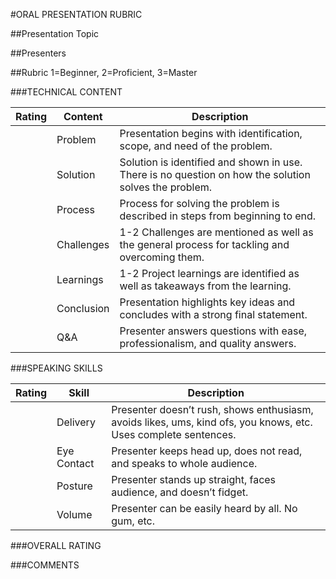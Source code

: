 #ORAL PRESENTATION RUBRIC

##Presentation Topic



##Presenters



##Rubric
1=Beginner, 2=Proficient, 3=Master

###TECHNICAL CONTENT

| Rating | Content        | Description
|--------|----------------|-----------------------------------------------------------
|        | Problem        | Presentation begins with identification, scope, and need of the problem.
|        | Solution       | Solution is identified and shown in use. There is no question on how the solution solves the problem.
|        | Process        | Process for solving the problem is described in steps from beginning to end.
|        | Challenges     | 1-2 Challenges are mentioned as well as the general process for tackling and overcoming them.
|        | Learnings      | 1-2 Project learnings are identified as well as takeaways from the learning.
|        | Conclusion     | Presentation highlights key ideas and concludes with a strong final statement.
|        | Q&A            | Presenter answers questions with ease, professionalism, and quality answers.

###SPEAKING SKILLS

| Rating | Skill          | Description
|--------|----------------|-----------------------------------------------------------
|        | Delivery       | Presenter doesn’t rush, shows enthusiasm, avoids likes, ums, kind ofs, you knows, etc. Uses complete sentences.
|        | Eye Contact    | Presenter keeps head up, does not read, and speaks to whole audience.
|        | Posture        | Presenter stands up straight, faces audience, and doesn’t fidget.
|        | Volume         | Presenter can be easily heard by all. No gum, etc.

###OVERALL RATING



###COMMENTS
